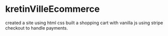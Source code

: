 # kretinVilleEcommerce

created a site using html css built a shopping cart with vanilla js using stripe checkout to handle payments.
